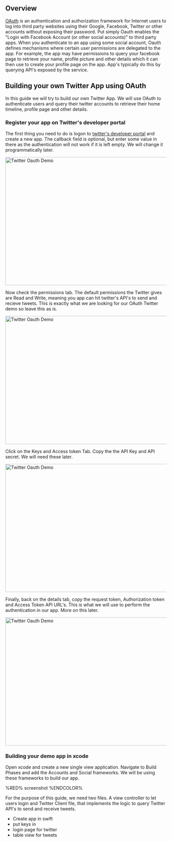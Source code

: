## Overview

[OAuth](http://oauth.net/2/) is an authentication and authorization framework for Internet users to log into third party websites using their Google, Facebook, Twitter or other accounts without exposing their password. Put simply Oauth enables the "Login with Facebook Account (or other social accounts)" to third party apps. When you authenticate to an app using some social account, Oauth defines mechanisms where certain user permissions are delegated to the app. For example, the app may have permissions to query your facebook page to retrieve your name, profile picture and other details which it can then use to create your profile page on the app. App's typically do this by querying API's exposed by the service.

## Building your own Twitter App using OAuth

In this guide we will try to build our own Twitter App. We will use OAuth to authenticate users and query their twitter accounts to retrieve their home timeline, profile page and other details. 

### Register your app on Twitter's developer portal

The first thing you need to do is logon to [twitter's developer portal](apps.twitter.com) and create a new app. The callback field is optional, but enter some value in there as the authentication will not work if it is left empty. We will change it programmatically later.

<img src="https://i.imgur.com/iIL9d5W.png" alt="Twitter Oauth Demo" width="600" height="400" />

Now check the permissions tab. The default permissions the Twitter gives are Read and Write, meaning you app can hit twitter's API's to send and recieve tweets. This is exactly what we are looking for our OAuth Twitter demo so leave this as is. 

<img src="https://i.imgur.com/gW7320Q.png" alt="Twitter Oauth Demo" width="600" height="400" />

Click on the Keys and Access token Tab. Copy the the API Key and API secret. We will need these later. 

<img src="https://i.imgur.com/HzNZTzq.png" alt="Twitter Oauth Demo" width="600" height="400" />

Finally, back on the details tab, copy the request token, Authorization token and Access Token API URL's. This is what we will use to perform the authentication in our app. More on this later. 

<img src="http://i.imgur.com/oDhtkGh.png" alt="Twitter Oauth Demo" width="600" height="400" />

### Building your demo app in xcode

Open xcode and create a new single view application. Navigate to Build Phases and add the Accounts and Social frameworks. We will be using these frameworks to build our app. 

%RED% screenshot %ENDCOLOR%

For the purpose of this guide, we need two files. A view controller to let users login and Twitter Client file, that implements the logic to query Twitter API's to send and receive tweets. 

- Create app in swift 
- put keys in
- login page for twitter
- table view for tweets

